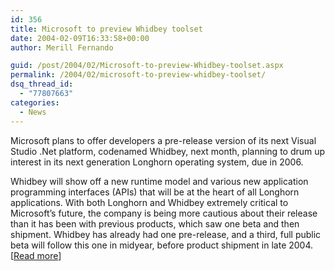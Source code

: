 ```yaml
---
id: 356
title: Microsoft to preview Whidbey toolset
date: 2004-02-09T16:33:58+00:00
author: Merill Fernando

guid: /post/2004/02/Microsoft-to-preview-Whidbey-toolset.aspx
permalink: /2004/02/microsoft-to-preview-whidbey-toolset/
dsq_thread_id:
  - "77807663"
categories:
  - News
---
```

<body xmlns="http://www.w3.org/1999/xhtml">
    <div class="Section1">
        <p class="MsoNormal">
            Microsoft plans to offer developers a pre-release version of its next Visual Studio
            .Net platform, codenamed Whidbey, next month, planning to drum up interest in its
            next generation Longhorn operating system, due in 2006.
        </p>
        <p class="MsoNormal">
            Whidbey will show off a new runtime model and various new application programming
            interfaces (APIs) that will be at the heart of all Longhorn applications. With both
            Longhorn and Whidbey extremely critical to Microsoft&rsquo;s future, the company is
            being more cautious about their release than it has been with previous products, which
            saw one beta and then shipment. Whidbey has already had one pre-release, and a third,
            full public beta will follow this one in midyear, before product shipment in late
            2004. [<a href="http://www.theregister.co.uk/content/31/35384.html">Read more</a>]
        </p>
    </div>
</body>